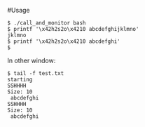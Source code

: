 #Usage

```shell
$ ./call_and_monitor bash
$ printf '\x42h2s2o\x4210 abcdefghijklmno'
jklmno
$ printf '\x42h2s2o\x4210 abcdefghi'
$
```

In other window:
```shell
$ tail -f test.txt
starting
SSHHHH
Size: 10
 abcdefghi
SSHHHH
Size: 10
 abcdefghi
```
